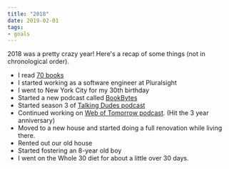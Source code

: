 ```yaml
---
title: "2018"
date: 2019-02-01
tags:
- goals
---
```


2018 was a pretty crazy year! Here's a recap of some things (not in chronological order).

- I read [70 books](https://www.goodreads.com/user_challenges/11170674)
- I started working as a software engineer at Pluralsight
- I went to New York City for my 30th birthday
- Started a new podcast called [BookBytes](https://www.orbit.fm/bookbytes/)
- Started season 3 of [Talking Dudes podcast](https://www.orbit.fm/talkingdudes/)
- Continued working on [Web of Tomorrow podcast](https://www.orbit.fm/weboftomorrow/). (Hit the 3 year anniversary)
- Moved to a new house and started doing a full renovation while living there.
- Rented out our old house
- Started fostering an 8-year old boy
- I went on the Whole 30 diet for about a little over 30 days.
